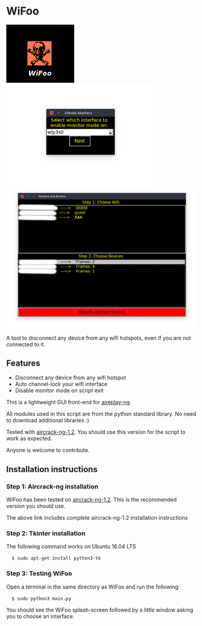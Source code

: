 # WiFoo
![WiFoo](https://raw.githubusercontent.com/AbelTesfaye/WiFoo/master/screenshots/wifoo.png)
![Choose Interface](https://raw.githubusercontent.com/AbelTesfaye/WiFoo/master/screenshots/1.png)
![Routers and Devices](https://raw.githubusercontent.com/AbelTesfaye/WiFoo/master/screenshots/2.png)

A tool to disconnect any device from any wifi hotspots, even if you are not connected to it. 

## Features ##
- Disconnect any device from any wifi hotspot
- Auto channel-lock your wifi interface
- Disable monitor mode on script exit

This is a lightweight GUI front-end for [aireplay-ng](https://www.aircrack-ng.org/doku.php?id=aireplay-ng). 


All modules used in this script are from the python standard library. No need to download additional libraries :)

Tested with [aircrack-ng-1.2](http://download.aircrack-ng.org/aircrack-ng-1.2.tar.gz). You should use this version for the script to work as expected.


Anyone is welcome to contribute.





## Installation instructions ##


### Step 1: Aircrack-ng installation ###

WiFoo has been tested on [aircrack-ng-1.2](http://download.aircrack-ng.org/aircrack-ng-1.2.tar.gz). This is the recommended version you should use. 

The above link includes complete aircrack-ng-1.2 installation instructions


### Step 2: Tkinter installation ###

The following command works on Ubuntu 16.04 LTS

      $ sudo apt-get install python3-tk


### Step 3: Testing WiFoo ###

Open a terminal in the same directory as WiFoo and run the following:

      $ sudo python3 main.py
   
   You should see the WiFoo splash-screen followed by a little window asking you to choose an interface.
   
